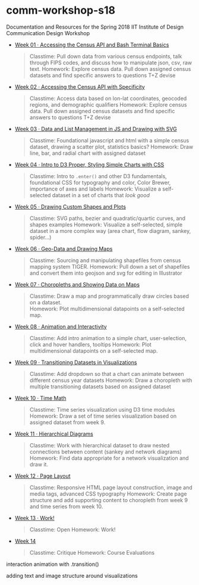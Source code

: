 # comm-workshop-s18
Documentation and Resources for the Spring 2018 IIT Institute of Design Communication Design Workshop

- [Week 01 · Accessing the Census API and Bash Terminal Basics](week01/readme.md) 	
	> Classtime: Pull down data from various census endpoints, talk through FIPS codes, and discuss how to manipulate json, csv, raw text.
	> Homework: Explore census data. Pull down assigned census datasets and find specific answers to questions T+Z devise

- [Week 02 · Accessing the Census API with Specificity](week02/readme.md) 
	> Classtime: Access data based on lon-lat coordinates, geocoded regions, and demographic qualifiers
	> Homework: Explore census data. Pull down assigned census datasets and find specific answers to questions T+Z devise

- [Week 03 · Data and List Management in JS and Drawing with SVG](week03/readme.md)
	> Classtime: Foundational javascript and html with a simple census dataset, drawing a scatter plot, statistics basics?
	> Homework: Draw line, bar, and radial chart with assigned dataset

- [Week 04 · Intro to D3 Proper, Styling Simple Charts with CSS](week04/readme.md)
	> Classtime: Intro to `.enter()` and other D3 fundamentals, foundational CSS for typography and color, Color Brewer, importance of axes and labels 
	> Homework: Visualize a self-selected dataset in a set of charts that *look good*

- [Week 05 · Drawing Custom Shapes and Plots](week05/readme.md)
	> Classtime: SVG paths, bezier and quadratic/quartic curves, and shapes examples
	> Homework: Visualize a self-selected, simple dataset in a more complex way (area chart, flow diagram, sankey, spider...)

- [Week 06 · Geo-Data and Drawing Maps](week06/readme.md)
	> Classtime: Sourcing and manipulating shapefiles from census mapping system TIGER. 
	> Homework: Pull down a set of shapefiles and convert them into geojson and svg for editing in Illustrator

- [Week 07 · Choropleths and Showing Data on Maps](week07/readme.md)
	> Classtime: Draw a map and programmatically draw circles based on a dataset.  
	> Homework: Plot multidimensional datapoints on a self-selected map.

- [Week 08 · Animation and Interactivity](week08/readme.md)
	> Classtime: Add intro animation to a simple chart, user-selection, click and hover handlers, tooltips
	> Homework: Plot multidimensional datapoints on a self-selected map.

- [Week 09 · Transitioning Datasets in Visualizations](week09/readme.md)
	> Classtime: Add dropdown so that a chart can animate between different census year datasets
	> Homework: Draw a choropleth with multiple transitioning datasets based on assigned dataset 

- [Week 10 · Time Math](week10/readme.md)
	> Classtime: Time series visualization using D3 time modules
	> Homework: Draw a set of time series visualization based on assigned dataset from week 9.

- [Week 11 · Hierarchical Diagrams](week11/readme.md)
	> Classtime: Work with hierarchical dataset to draw nested connections between content (sankey and network diagrams)
	> Homework: Find data appropriate for a network visualization and draw it.

- [Week 12 · Page Layout](week12/readme.md)
	> Classtime: Responsive HTML page layout construction, image and media tags, advanced CSS typography
	> Homework: Create page structure and add supporting content to choropleth from week 9 and time series from week 10.

- [Week 13 · Work!](week13/readme.md)
	> Classtime: Open
	> Homework: Work!

- [Week 14](week14/readme.md)
	> Classtime: Critique
	> Homework: Course Evaluations


interaction
animation with .transition()

adding text and image structure around visualizations